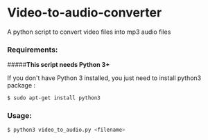 # Video-to-audio-converter
A python script to convert video files into mp3 audio files


### Requirements:


#####**This script needs Python 3+**

If you don't have Python 3 installed, you just need to install python3 package :

```bash
$ sudo apt-get install python3
```

### Usage:

```bash
$ python3 video_to_audio.py <filename>
```

